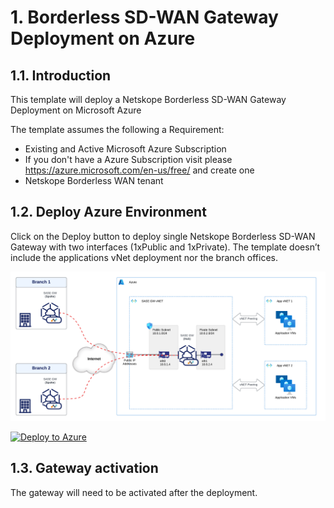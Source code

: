 # 1. Borderless SD-WAN Gateway Deployment on Azure

## 1.1. Introduction

This template will deploy a Netskope Borderless SD-WAN Gateway Deployment on Microsoft Azure

The template assumes the following a Requirement:

- Existing and Active Microsoft Azure Subscription
- If you don't have a Azure Subscription visit please <https://azure.microsoft.com/en-us/free/> and create one
- Netskope Borderless WAN tenant


## 1.2. Deploy Azure Environment

Click on the Deploy button to deploy single Netskope Borderless SD-WAN Gateway with two interfaces (1xPublic and 1xPrivate). The template doesn’t include the applications vNet deployment nor the branch offices.

<p align="center">
<img src="https://github.com/virtualmo/bwan-azure-arm-template/blob/main/images/Topology.png">
</br>
</p>

[![Deploy to Azure](https://aka.ms/deploytoazurebutton)](https://portal.azure.com/#create/Microsoft.Template/uri/https%3A%2F%2Fraw.githubusercontent.com%2Fvirtualmo%2Fbwan-azure-arm-template%2Fmain%2FazureDeploy.json)

## 1.3. Gateway activation

The gateway will need to be activated after the deployment.
